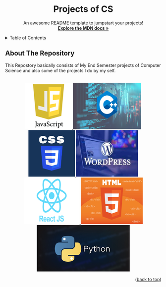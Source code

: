  <h1 align="center">Projects of CS </h1>

  <p align="center">
    An awesome README template to jumpstart your projects!
    <br />
    <a href="https://developer.mozilla.org/en-US/docs/Web/JavaScript"><strong>Explore the MDN docs »</strong></a>
    <br />
    
  </p>
</div>

<!-- TABLE OF CONTENTS -->
<details>
  <summary>Table of Contents</summary>
  <ul>
    <li><a href="#about-the-repository">About The Repository</a></li>
    <li><a href="#focp-esp">FOCP ESP - Game</a></li>
    <li><a href="#tic-tac-toe">Tic Tac Toe Game</a></li>
  </ul>
</details>

<!-- ABOUT THE REPO -->

## About The Repository

This Repostory basically consists of My End Semester projects of Computer Science and also some of the projects I do by my self.

<!-- PROJECT LOGO -->
<br />
<div align="center">
  <a href="#">
    <img src="Logos/javascript_logo.png" alt="Python Logo" width="150" height="150">
    <img src="Logos/Cplus.png"  alt="C++ logo" width="220" height="150">
    <img src="Logos/css.png"  alt="css logo" width="150" height="150">
    <img src="Logos/wordpress.jfif"  alt="wp logo" width="200" height="150">
    <img src="Logos/react.png"  alt="react logo" width="180" height="150">
    <img src="Logos/html.jpg"  alt="JS logo" width="200" height="150">
    <img src="Logos/Python.png"  alt="html logo width="200" height="150">
  </a>
</div>
                                                                        <p align="right">(<a href="#top">back to top</a>)</p>

                                                                                                        
                                                                        


                                                                        
                                                                        
